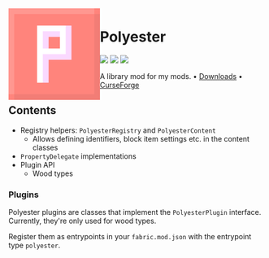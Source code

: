<img src="icon.png" align="left" width="180px"/>

# Polyester

![](https://img.shields.io/github/license/Juuxel/Polyester.svg) ![](https://img.shields.io/github/release/Juuxel/Polyester.svg) ![](https://img.shields.io/badge/minecraft-1.14-blueviolet.svg)

A library mod for my mods. • [Downloads](https://github.com/Juuxel/Polyester/releases) • [CurseForge](https://minecraft.curseforge.com/projects/polyester)

## Contents

- Registry helpers: `PolyesterRegistry` and `PolyesterContent`
  - Allows defining identifiers, block item settings etc. in the content classes
- `PropertyDelegate` implementations
- Plugin API
  - Wood types

### Plugins

Polyester plugins are classes that implement the `PolyesterPlugin` interface.
Currently, they're only used for wood types.

Register them as entrypoints in your `fabric.mod.json` with the entrypoint type `polyester`.
